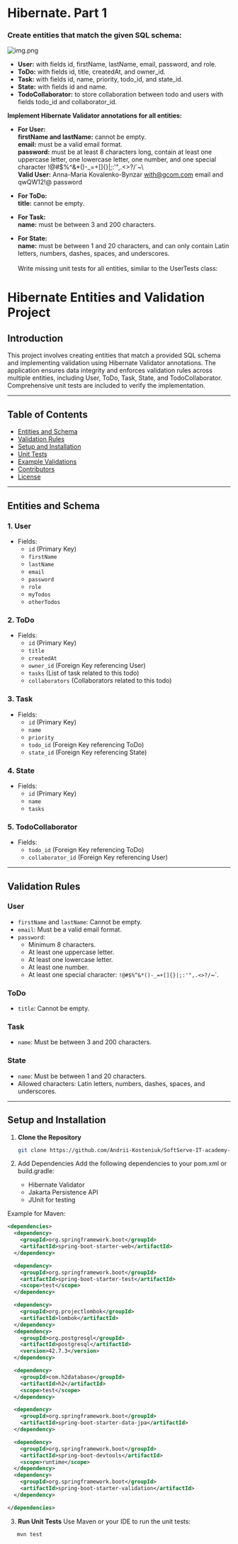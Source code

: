# Hibernate. Part 1
### Create entities that match the given SQL schema:
![img.png](img.png)

- **User:** with fields id, firstName, lastName, email, password, and role.
- **ToDo:** with fields id, title, createdAt, and owner_id.
- **Task:** with fields id, name, priority, todo_id, and state_id.
- **State:** with fields id and name.
- **TodoCollaborator:** to store collaboration between todo and users with fields todo_id and collaborator_id.

**Implement Hibernate Validator annotations for all entities:**

- **For User:**</br>
**firstName and lastName:** cannot be empty.</br>
**email:** must be a valid email format.</br>
**password:** must be at least 8 characters long, contain at least one uppercase letter, one lowercase letter, one number, and one special character !@#$%^&*()-_=+[]{}|;:'",.<>?/`~\ </br>
**Valid User:** Anna-Maria Kovalenko-Bynzar with@gcom.com email and qwQW12!@ password</br>

- **For ToDo:**</br>
**title:** cannot be empty.</br>
- **For Task:**</br>
**name:** must be between 3 and 200 characters.</br>
- **For State:**</br>
**name:** must be between 1 and 20 characters, and can only contain Latin letters, numbers, dashes, spaces, and underscores.</br>
  </br>
Write missing unit tests for all entities, similar to the UserTests class:


# Hibernate Entities and Validation Project

## Introduction
This project involves creating entities that match a provided SQL schema and implementing validation using Hibernate Validator annotations. The application ensures data integrity and enforces validation rules across multiple entities, including User, ToDo, Task, State, and TodoCollaborator. Comprehensive unit tests are included to verify the implementation.

---

## Table of Contents
- [Entities and Schema](#entities-and-schema)
- [Validation Rules](#validation-rules)
- [Setup and Installation](#setup-and-installation)
- [Unit Tests](#unit-tests)
- [Example Validations](#example-validations)
- [Contributors](#contributors)
- [License](#license)

---

## Entities and Schema

### 1. **User**
- Fields:
  - `id` (Primary Key)
  - `firstName`
  - `lastName`
  - `email`
  - `password`
  - `role`
  - `myTodos`
  - `otherTodos`

### 2. **ToDo**
- Fields:
  - `id` (Primary Key)
  - `title`
  - `createdAt`
  - `owner_id` (Foreign Key referencing User)
  - `tasks` (List of task related to this todo)
  - `collaborators` (Collaborators related to this todo)

### 3. **Task**
- Fields:
  - `id` (Primary Key)
  - `name`
  - `priority`
  - `todo_id` (Foreign Key referencing ToDo)
  - `state_id` (Foreign Key referencing State)

### 4. **State**
- Fields:
  - `id` (Primary Key)
  - `name`
  - `tasks`

### 5. **TodoCollaborator**
- Fields:
  - `todo_id` (Foreign Key referencing ToDo)
  - `collaborator_id` (Foreign Key referencing User)

---

## Validation Rules

### **User**
- `firstName` and `lastName`: Cannot be empty.
- `email`: Must be a valid email format.
- `password`:
  - Minimum 8 characters.
  - At least one uppercase letter.
  - At least one lowercase letter.
  - At least one number.
  - At least one special character: `!@#$%^&*()-_=+[]{}|;:'",.<>?/`~`.

### **ToDo**
- `title`: Cannot be empty.

### **Task**
- `name`: Must be between 3 and 200 characters.

### **State**
- `name`: Must be between 1 and 20 characters.
- Allowed characters: Latin letters, numbers, dashes, spaces, and underscores.

---

## Setup and Installation

1. **Clone the Repository**
   ```bash
   git clone https://github.com/Andrii-Kosteniuk/SoftServe-IT-academy-Hibernate-Part-1.git

2. Add Dependencies Add the following dependencies to your pom.xml or build.gradle:

   - Hibernate Validator
   - Jakarta Persistence API
   - JUnit for testing

Example for Maven:
```xml
<dependencies>
  <dependency>
    <groupId>org.springframework.boot</groupId>
    <artifactId>spring-boot-starter-web</artifactId>
  </dependency>

  <dependency>
    <groupId>org.springframework.boot</groupId>
    <artifactId>spring-boot-starter-test</artifactId>
    <scope>test</scope>
  </dependency>

  <dependency>
    <groupId>org.projectlombok</groupId>
    <artifactId>lombok</artifactId>
  </dependency>
  <dependency>
    <groupId>org.postgresql</groupId>
    <artifactId>postgresql</artifactId>
    <version>42.7.3</version>
  </dependency>

  <dependency>
    <groupId>com.h2database</groupId>
    <artifactId>h2</artifactId>
    <scope>test</scope>
  </dependency>

  <dependency>
    <groupId>org.springframework.boot</groupId>
    <artifactId>spring-boot-starter-data-jpa</artifactId>
  </dependency>

  <dependency>
    <groupId>org.springframework.boot</groupId>
    <artifactId>spring-boot-devtools</artifactId>
    <scope>runtime</scope>
  </dependency>
  <dependency>
    <groupId>org.springframework.boot</groupId>
    <artifactId>spring-boot-starter-validation</artifactId>
  </dependency>

</dependencies>
```
3. **Run Unit Tests** Use Maven or your IDE to run the unit tests:
```bash
   mvn test
